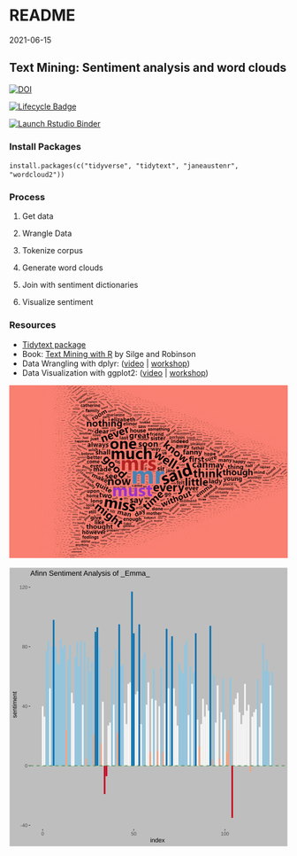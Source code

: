README
================
2021-06-15

<!-- README.md is generated from README.Rmd. Please edit that file -->

## Text Mining: Sentiment analysis and word clouds

<!-- badges: start -->

[![DOI](https://zenodo.org/badge/DOI/10.5281/zenodo.4908864.svg)](https://doi.org/10.5281/zenodo.4908864)

[![Lifecycle
Badge](https://img.shields.io/badge/lifecycle-stable-brightgreen.svg)](https://www.tidyverse.org/lifecycle/#stable)

[![Launch Rstudio
Binder](http://mybinder.org/badge_logo.svg)](https://mybinder.org/v2/gh/libjohn/workshop_textmining/master?urlpath=rstudio)
<!-- badges: end -->

### Install Packages

    install.packages(c("tidyverse", "tidytext", "janeaustenr", "wordcloud2"))

### Process

1.  Get data

2.  Wrangle Data

3.  Tokenize corpus

4.  Generate word clouds

5.  Join with sentiment dictionaries

6.  Visualize sentiment

### Resources

-   [Tidytext package](https://juliasilge.github.io/tidytext/)
-   Book: [Text Mining with R](https://www.tidytextmining.com/) by Silge
    and Robinson
-   Data Wrangling with dplyr:
    ([video](https://juliasilge.github.io/tidytext/) \|
    [workshop](https://rfun.library.duke.edu/portfolio/r_flipped/))
-   Data Visualization with ggplot2:
    ([video](https://warpwire.duke.edu/w/80YEAA/) \|
    [workshop](https://rfun.library.duke.edu/portfolio/ggplot_workshop/))

![Word Cloud](images/word_cloud.PNG "Word Cloud")

![Afinn Sentiment](images/emma_sentiment.svg)

